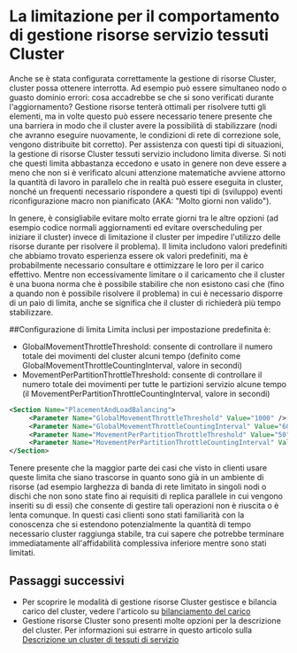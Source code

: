 <properties
   pageTitle="Limitazione in Gestione risorse cluster tessuti servizio | Microsoft Azure"
   description="Informazioni su come configurare limita forniti da Gestione risorse servizio tessuti Cluster."
   services="service-fabric"
   documentationCenter=".net"
   authors="masnider"
   manager="timlt"
   editor=""/>

<tags
   ms.service="Service-Fabric"
   ms.devlang="dotnet"
   ms.topic="article"
   ms.tgt_pltfrm="NA"
   ms.workload="NA"
   ms.date="08/19/2016"
   ms.author="masnider"/>


# <a name="throttling-the-behavior-of-the-service-fabric-cluster-resource-manager"></a>La limitazione per il comportamento di gestione risorse servizio tessuti Cluster
Anche se è stata configurata correttamente la gestione di risorse Cluster, cluster possa ottenere interrotta. Ad esempio può essere simultaneo nodo o guasto dominio errori: cosa accadrebbe se che si sono verificati durante l'aggiornamento? Gestione risorse tenterà ottimali per risolvere tutti gli elementi, ma in volte questo può essere necessario tenere presente che una barriera in modo che il cluster avere la possibilità di stabilizzare (nodi che avranno eseguire nuovamente, le condizioni di rete di correzione sole, vengono distribuite bit corretto). Per assistenza con questi tipi di situazioni, la gestione di risorse Cluster tessuti servizio includono limita diverse. Si noti che questi limita abbastanza eccedono e usato in genere non deve essere a meno che non si è verificato alcuni attenzione matematiche avviene attorno la quantità di lavoro in parallelo che in realtà può essere eseguita in cluster, nonché un frequenti necessario rispondere a questi tipi di (sviluppo) eventi riconfigurazione macro non pianificato (AKA: "Molto giorni non valido").

In genere, è consigliabile evitare molto errate giorni tra le altre opzioni (ad esempio codice normali aggiornamenti ed evitare overscheduling per iniziare il cluster) invece di limitazione il cluster per impedire l'utilizzo delle risorse durante per risolvere il problema). Il limita includono valori predefiniti che abbiamo trovato esperienza essere ok valori predefiniti, ma è probabilmente necessario consultare e ottimizzare le loro per il carico effettivo. Mentre non eccessivamente limitare o il caricamento che il cluster è una buona norma che è possibile stabilire che non esistono casi che (fino a quando non è possibile risolvere il problema) in cui è necessario disporre di un paio di limita, anche se significa che il cluster di richiederà più tempo stabilizzare.

##<a name="configuring-the-throttles"></a>Configurazione di limita
Limita inclusi per impostazione predefinita è:

-   GlobalMovementThrottleThreshold: consente di controllare il numero totale dei movimenti del cluster alcuni tempo (definito come GlobalMovementThrottleCountingInterval, valore in secondi)
-   MovementPerPartitionThrottleThreshold: consente di controllare il numero totale dei movimenti per tutte le partizioni servizio alcune tempo (il MovementPerPartitionThrottleCountingInterval, valore in secondi)

``` xml
<Section Name="PlacementAndLoadBalancing">
     <Parameter Name="GlobalMovementThrottleThreshold" Value="1000" />
     <Parameter Name="GlobalMovementThrottleCountingInterval" Value="600" />
     <Parameter Name="MovementPerPartitionThrottleThreshold" Value="50" />
     <Parameter Name="MovementPerPartitionThrottleCountingInterval" Value="600" />
</Section>
```

Tenere presente che la maggior parte dei casi che visto in clienti usare queste limita che siano trascorse in quanto sono già in un ambiente di risorse (ad esempio larghezza di banda di rete limitato in singoli nodi o dischi che non sono state fino ai requisiti di replica parallele in cui vengono inseriti su di essi) che consente di gestire tali operazioni non è riuscita o è lenta comunque.  In questi casi clienti sono stati familiarità con la conoscenza che si estendono potenzialmente la quantità di tempo necessario cluster raggiunga stabile, tra cui sapere che potrebbe terminare immediatamente all'affidabilità complessiva inferiore mentre sono stati limitati.

## <a name="next-steps"></a>Passaggi successivi
- Per scoprire le modalità di gestione risorse Cluster gestisce e bilancia carico del cluster, vedere l'articolo su [bilanciamento del carico](service-fabric-cluster-resource-manager-balancing.md)
- Gestione risorse Cluster sono presenti molte opzioni per la descrizione del cluster. Per informazioni sui estrarre in questo articolo sulla [Descrizione un cluster di tessuti di servizio](service-fabric-cluster-resource-manager-cluster-description.md)
